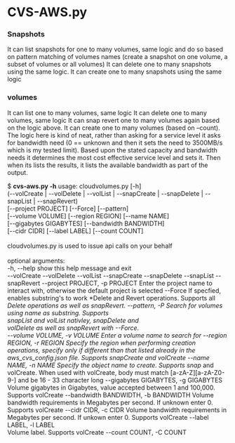 # CVS-AWS.py #
### Snapshots ###
It can list snapshots for one to many volumes, same logic and do so based on pattern matching of volumes names (create a snapshot on one volume, a subset of volumes or all volumes)
It can delete one to many snapshots using the same logic.
It can create one to many snapshots using the same logic
### volumes ###
It can list one to many volumes, same logic
It can delete one to many volumes, same logic
It can snap revert one to many volumes again based on the logic above.
It can create one to many volumes (based on –count).  The logic here is kind of neat, rather than asking for a service level it asks for bandwidth need (0 == unknown and then it sets the need to 3500MB/s which is my tested limit).  Based upon the stated capacity and bandwidth needs it determines the  most cost effective service level and sets it.  Then when its lists the results, it lists the available bandwidth as part of the output.

$ **cvs-aws.py -h**
usage: cloudvolumes.py [-h]<br/>
                       (--volCreate | --volDelete | --volList | --snapCreate | --snapDelete | --snapList | --snapRevert)<br/>
                       [--project PROJECT] [--Force] [--pattern]<br/>
                       [--volume VOLUME] [--region REGION] [--name NAME]<br/>
                       [--gigabytes GIGABYTES] [--bandwidth BANDWIDTH]<br/>
                       [--cidr CIDR] [--label LABEL] [--count COUNT]<br/><br/>
cloudvolumes.py is used to issue api calls on your behalf<br/><br/>
optional arguments:<br/>
  -h, --help            show this help message and exit<br/>
  --volCreate
  --volDelete
  --volList
  --snapCreate
  --snapDelete
  --snapList
  --snapRevert
  --project PROJECT, -p PROJECT
                        Enter the project name to interact with, otherwise the
                        default project is selected
  --Force               If specfied, enables substring's to work *Delete and
                        Revert operations. Supports all *Delete operations as
                        well as snapRevert.
  --pattern, -P         Search for volumes using name as substring. Supports<br/>
                        snapList and volList nativley, snapDelete and<br/>
                        volDelete as well as snapRevert with --Force.<br/>
  --volume VOLUME, -v VOLUME
                        Enter a volume name to search for
  --region REGION, -r REGION
                        Specify the region when performing creation
                        operations, specify only if different than that listed
                        already in the aws_cvs_config.json file. Supports
                        snapCreate and volCreate
  --name NAME, -n NAME  Specify the object name to create. Supports snap* and
                        volCreate. When used with volCreate, body must match
                        [a-zA-Z][a-zA-Z0-9-] and be 16 - 33 character long
  --gigabytes GIGABYTES, -g GIGABYTES
                        Volume gigabytes in Gigabytes, value accepted between
                        1 and 100,000. Supports volCreate
  --bandwidth BANDWIDTH, -b BANDWIDTH
                        Volume bandwidth requirements in Megabytes per second.
                        If unknown enter 0. Supports volCreate
  --cidr CIDR, -c CIDR  Volume bandwidth requirements in Megabytes per second.
                        If unkown enter 0. Supports volCreate
  --label LABEL, -l LABEL<br/>
                        Volume label. Supports volCreate
  --count COUNT, -C COUNT
